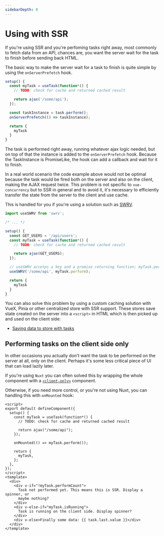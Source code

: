 ```yaml
---
sidebarDepth: 0
---
```


# Using with SSR

If you're using SSR and you're perfoming tasks right away, most commonly to fetch data from an API, chances are, you want the server wait for the task to finish before sending back HTML.

The basic way to make the server wait for a task to finish is quite simple by using the `onServerPrefetch` hook.

```ts
setup() {
  const myTask = useTask(function*() {
    // TODO: check for cache and returned cached result

    return ajax('/some/api');
  });

  const taskInstance = task.perform();
  onServerPrefetch(() => taskInstance);

  return {
    myTask
  }
}
```

The task is performed right away, running whatever ajax logic needed, but on top of that the instance is added to the `onServerPrefetch` hook. Because the TaskInstance is PromiseLike, the hook can add a callback and wait for it to finish.

In a real world scenario the code example above would not be optimal because the task would be fired both on the server and also on the client, making the AJAX request twice. This problem is not specific to `vue-concurrency` but to SSR in general and to avoid it, it's necessary to efficiently transfer the state from the server to the client and use cache.

This is handled for you if you're using a solution such as [SWRV](https://github.com/Kong/swrv).

```ts
import useSWRV from 'swrv';

/* ... */

setup() {
  const GET_USERS = '/api/users';
  const myTask = useTask(function*() {
    // TODO: check for cache and returned cached result

    return ajax(GET_USERS);
  });

  // useSWRV accetps a key and a promise returning function; myTask.perform is a function returning TaskInstance which is a PromiseLike object and therefore suffices
  useSWRV('/some/api', myTask.perform);

  return {
    myTask
  }
}
```

You can also solve this problem by using a custom caching solution with VueX, Pinia or other centralized store with SSR support. These stores save state created on the server into a `<script>` in HTML which is then picked up and used on the client side:

- [Saving data to store with tasks](/examples/store)

## Performing tasks on the client side only

In other occasions you actually don't want the task to be performed on the server at all, only on the client. Perhaps it's some less critical piece of UI that can load lazily later.

If you're using `Nuxt` you can often solved this by wrapping the whole component with a [`<client-only>`](https://nuxtjs.org/api/components-client-only/) component.

Otherwise, if you need more control, or you're not using Nuxt, you can handling this with `onMounted` hook:

```vue
<script>
export default defineComponent({
  setup() {
    const myTask = useTask(function*() {
      // TODO: check for cache and returned cached result

      return ajax("/some/api");
    });

    onMounted(() => myTask.perform());

    return {
      myTask,
    };
  },
});
</script>
<template>
  <div>
    <div v-if="!myTask.performCount">
      Task not performed yet. This means this is SSR. Display a spinner, or
      maybe nothing?
    </div>
    <div v-else-if="myTask.isRunning">
      Task is running on the client side. Display spinner?
    </div>
    <div v-else>Finally some data: {{ task.last.value }}</div>
  </div>
</template>
```
